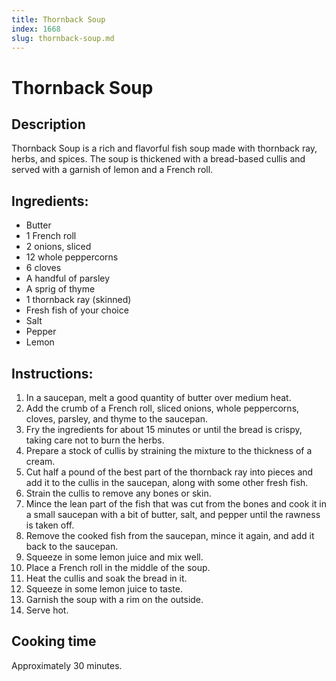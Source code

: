 ```yaml
---
title: Thornback Soup
index: 1668
slug: thornback-soup.md
---
```


# Thornback Soup

## Description
Thornback Soup is a rich and flavorful fish soup made with thornback ray, herbs, and spices. The soup is thickened with a bread-based cullis and served with a garnish of lemon and a French roll.

## Ingredients:
- Butter
- 1 French roll
- 2 onions, sliced
- 12 whole peppercorns
- 6 cloves
- A handful of parsley
- A sprig of thyme
- 1 thornback ray (skinned)
- Fresh fish of your choice
- Salt
- Pepper
- Lemon

## Instructions:
1. In a saucepan, melt a good quantity of butter over medium heat.
2. Add the crumb of a French roll, sliced onions, whole peppercorns, cloves, parsley, and thyme to the saucepan.
3. Fry the ingredients for about 15 minutes or until the bread is crispy, taking care not to burn the herbs.
4. Prepare a stock of cullis by straining the mixture to the thickness of a cream.
5. Cut half a pound of the best part of the thornback ray into pieces and add it to the cullis in the saucepan, along with some other fresh fish.
6. Strain the cullis to remove any bones or skin.
7. Mince the lean part of the fish that was cut from the bones and cook it in a small saucepan with a bit of butter, salt, and pepper until the rawness is taken off.
8. Remove the cooked fish from the saucepan, mince it again, and add it back to the saucepan.
9. Squeeze in some lemon juice and mix well.
10. Place a French roll in the middle of the soup.
11. Heat the cullis and soak the bread in it.
12. Squeeze in some lemon juice to taste.
13. Garnish the soup with a rim on the outside.
14. Serve hot.

## Cooking time
Approximately 30 minutes.